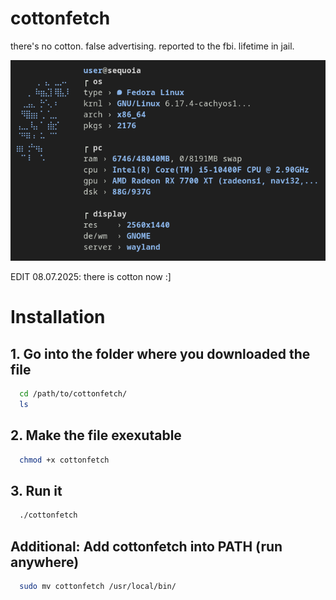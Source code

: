 # cottonfetch
there's no cotton. false advertising. reported to the fbi. lifetime in jail.

[logo]:https://github.com/servalx4/cottonfetch/blob/main/cottonfetch1p9.png "cottonfetch 1.9"
![logo]

EDIT 08.07.2025: there is cotton now :]

# Installation

## 1. Go into the folder where you downloaded the file
```bash
  cd /path/to/cottonfetch/
  ls
```

## 2. Make the file exexutable
```bash
  chmod +x cottonfetch
```

## 3. Run it
```bash
  ./cottonfetch
```

## Additional: Add cottonfetch into PATH (run anywhere)
```bash
  sudo mv cottonfetch /usr/local/bin/
```
